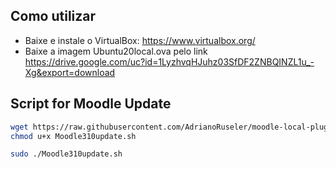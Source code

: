 ## Como utilizar

- Baixe e instale o VirtualBox: https://www.virtualbox.org/
- Baixe a imagem Ubuntu20local.ova pelo link https://drive.google.com/uc?id=1LyzhvqHJuhz03SfDF2ZNBQINZL1u_-Xg&export=download


## Script for Moodle Update
```bash
wget https://raw.githubusercontent.com/AdrianoRuseler/moodle-local-plugins/main/VirtualBox/scripts/Moodle310update.sh -O Moodle310update.sh
chmod u+x Moodle310update.sh

sudo ./Moodle310update.sh 
```
